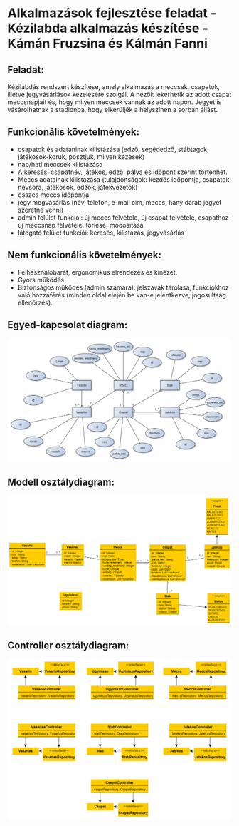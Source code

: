 ﻿# Alkalmazások fejlesztése feladat - Kézilabda alkalmazás készítése - Kámán Fruzsina és Kálmán Fanni

## Feladat: 
Kézilabdás rendszert készítése, amely alkalmazás a meccsek, csapatok, illetve jegyvásárlások kezelésére szolgál. A nézők lekérhetik az adott csapat meccsnapjait és, hogy milyen meccsek vannak az adott napon. Jegyet is vásárolhatnak a stadionba, hogy elkerüljék a helyszínen a sorban állást.

## Funkcionális követelmények:
- csapatok és adataninak kilistázása (edző, segédedző, stábtagok, játékosok-koruk, posztjuk, milyen kezesek)
- nap/heti meccsek kilistázása
- A keresés: csapatnév, játékos, edző, pálya és időpont szerint történhet.
- Meccs adatainak kilistázása (tulajdonságok: kezdés időpontja, csapatok névsora, játékosok, edzők, játékvezetők)
- összes meccs időpontja 
- jegy megvásárlás (név, telefon, e-mail cím, meccs, hány darab jegyet szeretne venni)
- admin felület funkciói: új meccs felvétele, új csapat felvétele, csapathoz új meccsnap felvétele, törlése, módosítása
- látogató felület funkciói: keresés, kilistázás, jegyvásárlás


## Nem funkcionális követelmények:
- Felhasználóbarát, ergonomikus elrendezés és kinézet.
- Gyors működés.
- Biztonságos működés (admin számára): jelszavak tárolása, funkciókhoz való hozzáférés (minden oldal elején be van-e jelentkezve, jogosultság ellenőrzés).

## Egyed-kapcsolat diagram:
![Entity-relationship diagram](images/Entity_diagram.PNG)

## Modell osztálydiagram:
![Model class diagram](images/model_class_diagram.PNG)

## Controller osztálydiagram:
![Controller class diagram](images/controller_class_diagram.PNG)

